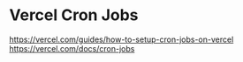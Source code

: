 # Vercel Cron Jobs

https://vercel.com/guides/how-to-setup-cron-jobs-on-vercel
https://vercel.com/docs/cron-jobs
